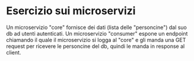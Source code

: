 # Esercizio sui microservizi

Un microservizio "core" fornisce dei dati (lista delle "personcine") dal suo db ad utenti autenticati. Un microservizio "consumer" espone 
un endpoint chiamando il quale il microservizio si logga al "core" e gli manda una GET request 
per ricevere le personcine del db, quindi le manda in response al client.
